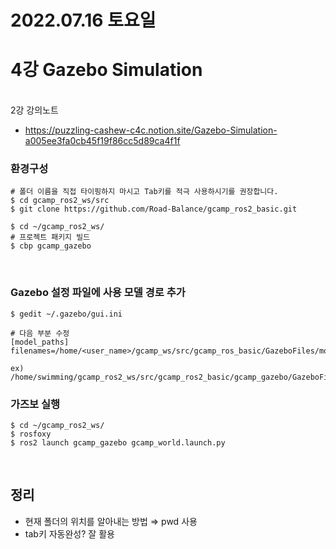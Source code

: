 # 2022.07.16 토요일
# 4강 Gazebo Simulation

<br/> 2강 강의노트
+ https://puzzling-cashew-c4c.notion.site/Gazebo-Simulation-a005ee3fa0cb45f19f86cc5d89ca4f1f


### 환경구성

```
# 폴더 이름을 직접 타이핑하지 마시고 Tab키를 적극 사용하시기를 권장합니다.
$ cd gcamp_ros2_ws/src
$ git clone https://github.com/Road-Balance/gcamp_ros2_basic.git

$ cd ~/gcamp_ros2_ws/
# 프로젝트 패키지 빌드
$ cbp gcamp_gazebo
```

<br/>

### Gazebo 설정 파일에 사용 모델 경로 추가
```
$ gedit ~/.gazebo/gui.ini

# 다음 부분 수정
[model_paths]
filenames=/home/<user_name>/gcamp_ws/src/gcamp_ros_basic/GazeboFiles/models

ex) /home/swimming/gcamp_ros2_ws/src/gcamp_ros2_basic/gcamp_gazebo/GazeboFiles/models
```

### 가즈보 실행 
```
$ cd ~/gcamp_ros2_ws/
$ rosfoxy
$ ros2 launch gcamp_gazebo gcamp_world.launch.py
```
<br/>

## 정리
+ 현재 폴더의 위치를 알아내는 방법 ⇒ pwd 사용
+ tab키 자동완성? 잘 활용